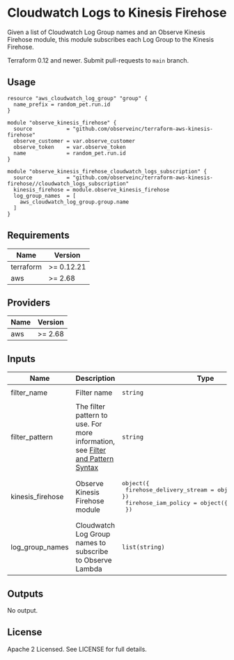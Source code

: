 # Cloudwatch Logs to Kinesis Firehose

Given a list of Cloudwatch Log Group names and an Observe Kinesis Firehose module, this 
module subscribes each Log Group to the Kinesis Firehose.

Terraform 0.12 and newer. Submit pull-requests to `main` branch.

## Usage

```hcl
resource "aws_cloudwatch_log_group" "group" {
  name_prefix = random_pet.run.id
}

module "observe_kinesis_firehose" {
  source           = "github.com/observeinc/terraform-aws-kinesis-firehose"
  observe_customer = var.observe_customer
  observe_token    = var.observe_token
  name             = random_pet.run.id
}

module "observe_kinesis_firehose_cloudwatch_logs_subscription" {
  source           = "github.com/observeinc/terraform-aws-kinesis-firehose//cloudwatch_logs_subscription"
  kinesis_firehose = module.observe_kinesis_firehose
  log_group_names  = [
    aws_cloudwatch_log_group.group.name
  ]
}
```

<!-- BEGINNING OF PRE-COMMIT-TERRAFORM DOCS HOOK -->
## Requirements

| Name | Version |
|------|---------|
| terraform | >= 0.12.21 |
| aws | >= 2.68 |

## Providers

| Name | Version |
|------|---------|
| aws | >= 2.68 |

## Inputs

| Name | Description | Type | Default | Required |
|------|-------------|------|---------|:--------:|
| filter\_name | Filter name | `string` | `"observe-filter"` | no |
| filter\_pattern | The filter pattern to use. For more information, see [Filter and Pattern Syntax](https://docs.aws.amazon.com/AmazonCloudWatch/latest/logs/FilterAndPatternSyntax.html) | `string` | `""` | no |
| kinesis\_firehose | Observe Kinesis Firehose module | <pre>object({<br>    firehose_delivery_stream = object({ arn = string })<br>    firehose_iam_policy      = object({ arn = string })<br>  })</pre> | n/a | yes |
| log\_group\_names | Cloudwatch Log Group names to subscribe to Observe Lambda | `list(string)` | n/a | yes |

## Outputs

No output.

<!-- END OF PRE-COMMIT-TERRAFORM DOCS HOOK -->

## License

Apache 2 Licensed. See LICENSE for full details.

